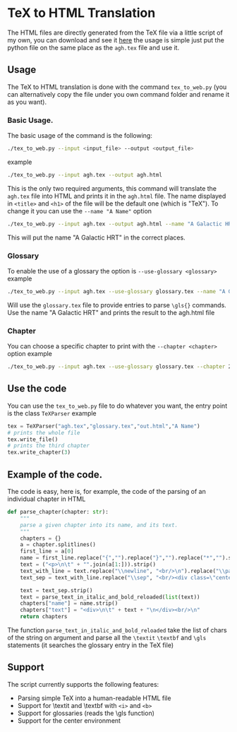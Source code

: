 # TeX to HTML Translation
The HTML files are directly generated from the TeX file via a little script of my own, you can download and see it [here](tex_to_web.py) the usage is simple just 
put the python file on the same place as the `agh.tex` file and use it.

## Usage
The TeX to HTML translation is done with the command `tex_to_web.py` (you can alternatively copy the file under 
you own command folder and rename it as you want). 

### Basic Usage. 
The basic usage of the command is the following:
```bash
./tex_to_web.py --input <input_file> --output <output_file>
```
example
```bash
./tex_to_web.py --input agh.tex --output agh.html
```
This is the only two required arguments, this command will translate the `agh.tex` file into HTML and 
prints it in the `agh.html` file. The name displayed in `<title>` and `<h1>` of the file will 
be the default one (which is "TeX"). To change it you can use the `--name "A Name"` option

```bash
./tex_to_web.py --input agh.tex --output agh.html --name "A Galactic HRT"
```
This will put the name "A Galactic HRT" in the correct places.

### Glossary
To enable the use of a glossary the option is `--use-glossary <glossary>`
example
```bash 
./tex_to_web.py --input agh.tex --use-glossary glossary.tex --name "A Galactic HRT" --output agh.html
```
Will use the `glossary.tex` file to provide entries to parse `\gls{}` commands. Use the 
name "A Galactic HRT" and prints the result to the agh.html file

### Chapter
You can choose a specific chapter to print with the `--chapter <chapter>` option
example
```bash
./tex_to_web.py --input agh.tex --use-glossary glossary.tex --chapter 2 --output chap2.html
```

## Use the code
You can use the `tex_to_web.py` file to do whatever you want, the entry point is the class `TeXParser`
example
```python
tex = TeXParser("agh.tex","glossary.tex","out.html","A Name")
# prints the whole file 
tex.write_file()
# prints the third chapter
tex.write_chapter(3)
```

## Example of the code.
The code is easy, here is, for example, the code of the parsing of an individual chapter in HTML
```python
def parse_chapter(chapter: str):
    """
    parse a given chapter into its name, and its text.
    """
    chapters = {}
    a = chapter.splitlines()
    first_line = a[0]
    name = first_line.replace("{","").replace("}","").replace("*","").strip()
    text = ("<p>\n\t" + "".join(a[1:])).strip()
    text_with_line = text.replace("\\newline", "<br/>\n").replace("\\par","<br/>\n").replace("\\bigskip", "</p>\n\n<p>\n\t").strip()
    text_sep = text_with_line.replace("\\sep", "<br/><div class=\"center\">\n<p>\n<br/><b>***</b><br/>\n</p>\n</div>").strip()

    text = text_sep.strip()
    text = parse_text_in_italic_and_bold_reloaded(list(text))
    chapters["name"] = name.strip()
    chapters["text"] = "<div>\n\t" + text + "\n</div><br/>\n"
    return chapters
```

The function `parse_text_in_italic_and_bold_reloaded` take the list of chars of the string on argument and 
parse all the `\textit` `\textbf` and `\gls` statements (it searches the glossary entry in the TeX file)

## Support

The script currently supports the following features:
* Parsing simple TeX into a human-readable HTML file
* Support for \textit and \textbf with `<i>` and `<b>`
* Support for glossaries (reads the \gls function)
* Support for the center environment
